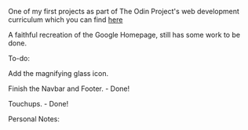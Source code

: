 One of my first projects as part of The Odin Project's web development curriculum which you can find [here](http://www.theodinproject.com/courses/web-development-101/lessons/html-css)

A faithful recreation of the Google Homepage, still has some work to be done.

To-do:

Add the magnifying glass icon.

Finish the Navbar and Footer. - Done!

Touchups. - Done!

Personal Notes:

